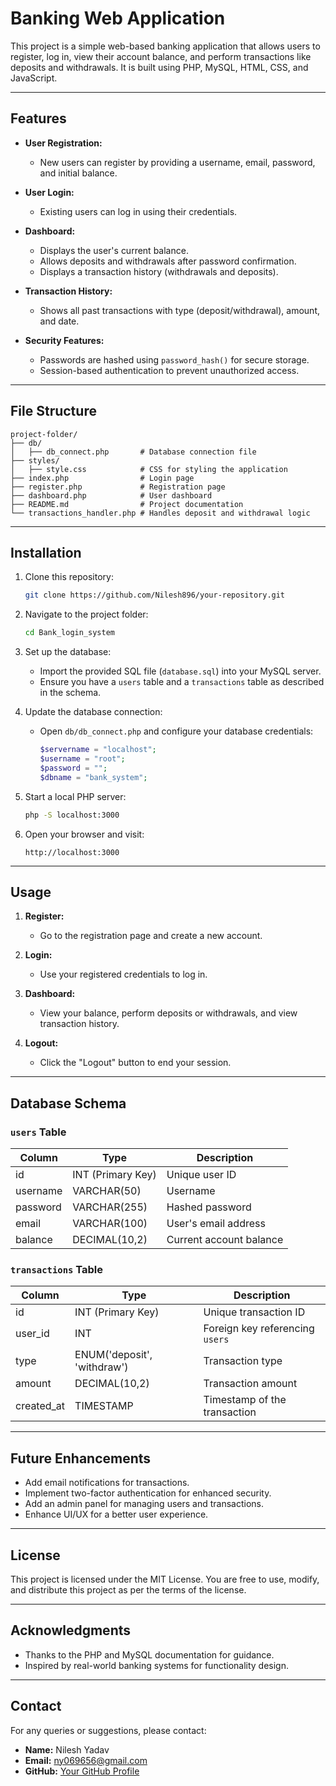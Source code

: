 # Banking Web Application

This project is a simple web-based banking application that allows users to register, log in, view their account balance, and perform transactions like deposits and withdrawals. 
It is built using PHP, MySQL, HTML, CSS, and JavaScript.

---

## Features

- **User Registration:**
  - New users can register by providing a username, email, password, and initial balance.

- **User Login:**
  - Existing users can log in using their credentials.

- **Dashboard:**
  - Displays the user's current balance.
  - Allows deposits and withdrawals after password confirmation.
  - Displays a transaction history (withdrawals and deposits).

- **Transaction History:**
  - Shows all past transactions with type (deposit/withdrawal), amount, and date.

- **Security Features:**
  - Passwords are hashed using `password_hash()` for secure storage.
  - Session-based authentication to prevent unauthorized access.

---

## File Structure

```
project-folder/
├── db/
│   ├── db_connect.php       # Database connection file
├── styles/
│   ├── style.css            # CSS for styling the application
├── index.php                # Login page
├── register.php             # Registration page
├── dashboard.php            # User dashboard
├── README.md                # Project documentation
└── transactions_handler.php # Handles deposit and withdrawal logic
```

---

## Installation

1. Clone this repository:
   ```bash
   git clone https://github.com/Nilesh896/your-repository.git
   ```

2. Navigate to the project folder:
   ```bash
   cd Bank_login_system
   ```

3. Set up the database:
   - Import the provided SQL file (`database.sql`) into your MySQL server.
   - Ensure you have a `users` table and a `transactions` table as described in the schema.

4. Update the database connection:
   - Open `db/db_connect.php` and configure your database credentials:
     ```php
     $servername = "localhost";
     $username = "root";
     $password = "";
     $dbname = "bank_system";
     ```

5. Start a local PHP server:
   ```bash
   php -S localhost:3000
   ```

6. Open your browser and visit:
   ```
   http://localhost:3000
   ```

---

## Usage

1. **Register:**
   - Go to the registration page and create a new account.

2. **Login:**
   - Use your registered credentials to log in.

3. **Dashboard:**
   - View your balance, perform deposits or withdrawals, and view transaction history.

4. **Logout:**
   - Click the "Logout" button to end your session.

---

## Database Schema

### `users` Table
| Column      | Type         | Description             |
|-------------|--------------|-------------------------|
| id          | INT (Primary Key) | Unique user ID         |
| username    | VARCHAR(50)  | Username                |
| password    | VARCHAR(255) | Hashed password         |
| email       | VARCHAR(100) | User's email address    |
| balance     | DECIMAL(10,2)| Current account balance |

### `transactions` Table
| Column      | Type         | Description                      |
|-------------|--------------|----------------------------------|
| id          | INT (Primary Key) | Unique transaction ID         |
| user_id     | INT          | Foreign key referencing `users` |
| type        | ENUM('deposit', 'withdraw') | Transaction type |
| amount      | DECIMAL(10,2)| Transaction amount              |
| created_at  | TIMESTAMP    | Timestamp of the transaction    |

---

## Future Enhancements

- Add email notifications for transactions.
- Implement two-factor authentication for enhanced security.
- Add an admin panel for managing users and transactions.
- Enhance UI/UX for a better user experience.

---

## License

This project is licensed under the MIT License. You are free to use, modify, and distribute this project as per the terms of the license.

---

## Acknowledgments

- Thanks to the PHP and MySQL documentation for guidance.
- Inspired by real-world banking systems for functionality design.

---

## Contact

For any queries or suggestions, please contact:
- **Name:** Nilesh Yadav 
- **Email:** ny069656@gmail.com
- **GitHub:** [Your GitHub Profile](https://github.com/Nilesh896)

